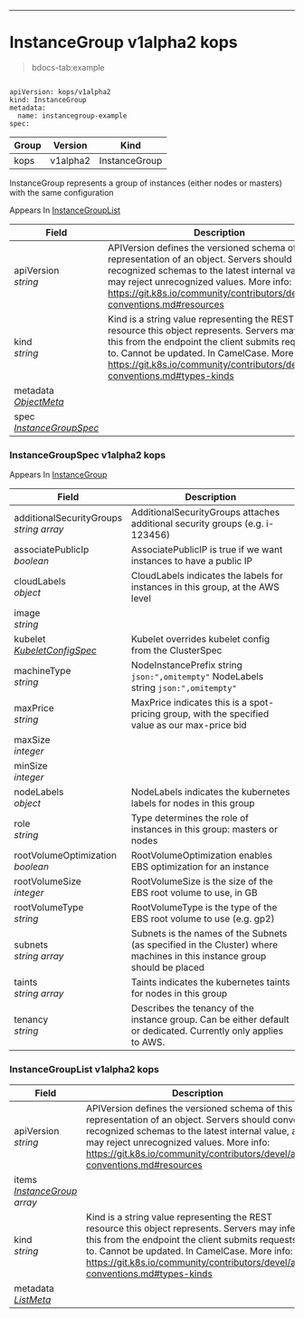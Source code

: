 

-----------
# InstanceGroup v1alpha2 kops

>bdocs-tab:example 

```bdocs-tab:example_yaml

apiVersion: kops/v1alpha2
kind: InstanceGroup
metadata:
  name: instancegroup-example
spec:

```


Group        | Version     | Kind
------------ | ---------- | -----------
kops | v1alpha2 | InstanceGroup







InstanceGroup represents a group of instances (either nodes or masters) with the same configuration

<aside class="notice">
Appears In <a href="#instancegrouplist-v1alpha2-kops">InstanceGroupList</a> </aside>

Field        | Description
------------ | -----------
apiVersion <br /> *string*    | APIVersion defines the versioned schema of this representation of an object. Servers should convert recognized schemas to the latest internal value, and may reject unrecognized values. More info: https://git.k8s.io/community/contributors/devel/api-conventions.md#resources
kind <br /> *string*    | Kind is a string value representing the REST resource this object represents. Servers may infer this from the endpoint the client submits requests to. Cannot be updated. In CamelCase. More info: https://git.k8s.io/community/contributors/devel/api-conventions.md#types-kinds
metadata <br /> *[ObjectMeta](#objectmeta-v1-meta)*    | 
spec <br /> *[InstanceGroupSpec](#instancegroupspec-v1alpha2-kops)*    | 


### InstanceGroupSpec v1alpha2 kops

<aside class="notice">
Appears In <a href="#instancegroup-v1alpha2-kops">InstanceGroup</a> </aside>

Field        | Description
------------ | -----------
additionalSecurityGroups <br /> *string array*    | AdditionalSecurityGroups attaches additional security groups (e.g. i-123456)
associatePublicIp <br /> *boolean*    | AssociatePublicIP is true if we want instances to have a public IP
cloudLabels <br /> *object*    | CloudLabels indicates the labels for instances in this group, at the AWS level
image <br /> *string*    | 
kubelet <br /> *[KubeletConfigSpec](#kubeletconfigspec-v1alpha2-kops)*    | Kubelet overrides kubelet config from the ClusterSpec
machineType <br /> *string*    | NodeInstancePrefix string `json:",omitempty"` NodeLabels         string `json:",omitempty"`
maxPrice <br /> *string*    | MaxPrice indicates this is a spot-pricing group, with the specified value as our max-price bid
maxSize <br /> *integer*    | 
minSize <br /> *integer*    | 
nodeLabels <br /> *object*    | NodeLabels indicates the kubernetes labels for nodes in this group
role <br /> *string*    | Type determines the role of instances in this group: masters or nodes
rootVolumeOptimization <br /> *boolean*    | RootVolumeOptimization enables EBS optimization for an instance
rootVolumeSize <br /> *integer*    | RootVolumeSize is the size of the EBS root volume to use, in GB
rootVolumeType <br /> *string*    | RootVolumeType is the type of the EBS root volume to use (e.g. gp2)
subnets <br /> *string array*    | Subnets is the names of the Subnets (as specified in the Cluster) where machines in this instance group should be placed
taints <br /> *string array*    | Taints indicates the kubernetes taints for nodes in this group
tenancy <br /> *string*    | Describes the tenancy of the instance group. Can be either default or dedicated. Currently only applies to AWS.

### InstanceGroupList v1alpha2 kops



Field        | Description
------------ | -----------
apiVersion <br /> *string*    | APIVersion defines the versioned schema of this representation of an object. Servers should convert recognized schemas to the latest internal value, and may reject unrecognized values. More info: https://git.k8s.io/community/contributors/devel/api-conventions.md#resources
items <br /> *[InstanceGroup](#instancegroup-v1alpha2-kops) array*    | 
kind <br /> *string*    | Kind is a string value representing the REST resource this object represents. Servers may infer this from the endpoint the client submits requests to. Cannot be updated. In CamelCase. More info: https://git.k8s.io/community/contributors/devel/api-conventions.md#types-kinds
metadata <br /> *[ListMeta](#listmeta-v1-meta)*    | 





